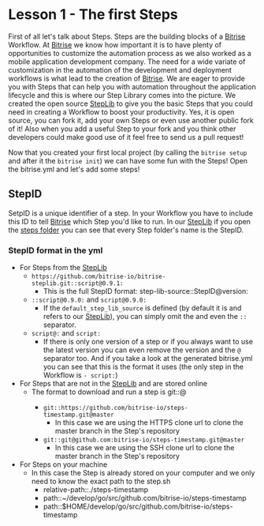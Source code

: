 # Lesson 1 - The first Steps

First of all let's talk about Steps. Steps are the building blocks of a [Bitrise](https://bitrise.io) Workflow. At [Bitrise](https://bitrise.io) we know how important it is to have plenty of opportunities to customize the automation process as we also worked as a mobile application development company. The need for a wide variate of customization in the automation of the development and deployment workflows is what lead to the creation of [Bitrise](https://bitrise.io). We are eager to provide you with Steps that can help you with automation throughout the application lifecycle and this is where our Step Library comes into the picture. We created the open source [StepLib](https://github.com/bitrise-io/bitrise-steplib) to give you the basic Steps that you could need in creating a Workflow to boost your productivity. Yes, it is open source, you can fork it, add your own Steps or even use another public fork of it! Also when you add a useful Step to your fork and you think other developers could make good use of it feel free to send us a pull request!

Now that you created your first local project (by calling the `bitrise setup` and after it the `bitrise init`) we can have some fun with the Steps! Open the bitrise.yml and let's add some steps!

## StepID
SetpID is a unique identifier of a step. In your Workflow you have to include this ID to tell [Bitrise](https://bitrise.io) which Step you'd like to run. In our [StepLib](https://github.com/bitrise-io/bitrise-steplib) if you open the [steps folder](https://github.com/bitrise-io/bitrise-steplib/tree/master/steps) you can see that every Step folder's name is the StepID.

### StepID format in the yml

- For Steps from the [StepLib](https://github.com/bitrise-io/bitrise-steplib)
  - `https://github.com/bitrise-io/bitrise-steplib.git::script@0.9.1:`
    - This is the full StepID format: step-lib-source::StepID@version:
  - `::script@0.9.0:` and `script@0.9.0:`
    - If the `default_step_lib_source` is defined (by default it is and refers to our [StepLib](https://github.com/bitrise-io/bitrise-steplib)), you can simply omit the <step-lib-source> and even the `::` separator.
  - `script@:` and `script:`
    - If there is only one version of a step or if you always want to use the latest version you can even remove the version and the `@` separator too. And if you take a look at the generated bitrise.yml you can see that this is the format it uses (the only step in the Workflow is `- script:`)
- For Steps that are not in the [StepLib](https://github.com/bitrise-io/bitrise-steplib) and are stored online
  - The format to download and run a step is git::<clone-url>@<branch>
    - `git::https://github.com/bitrise-io/steps-timestamp.git@master`
      - In this case we are using the HTTPS clone url to clone the master branch in the Step's repository
    - `git::git@github.com:bitrise-io/steps-timestamp.git@master`
      - In this case we are using the SSH clone url to clone the master branch in the Step's repository
- For Steps on your machine
  - In this case the Step is already stored on your computer and we only need to know the exact path to the step.sh
    - relative-path::./steps-timestamp
    - path::~/develop/go/src/github.com/bitrise-io/steps-timestamp
    - path::$HOME/develop/go/src/github.com/bitrise-io/steps-timestamp
